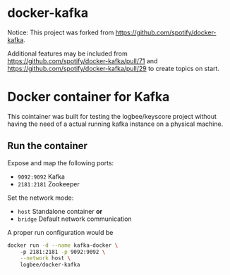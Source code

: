 # docker-kafka #

Notice: This project was forked from https://github.com/spotify/docker-kafka.

Additional features may be included from
https://github.com/spotify/docker-kafka/pull/71 and https://github.com/spotify/docker-kafka/pull/29 to create topics on start.

# Docker container for Kafka #
This cointainer was built for testing the logbee/keyscore project without having the need of a actual running kafka instance on a physical machine.

## Run the container ##
Expose and map the following ports:
* `9092:9092` Kafka
* `2181:2181` Zookeeper

Set the network mode:
* `host` Standalone container **or**
* `bridge` Default network communication

A proper run configuration would be 
```bash
docker run -d --name kafka-docker \ 
    -p 2181:2181 -p 9092:9092 \
    --network host \
    logbee/docker-kafka
```



